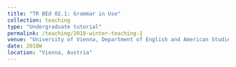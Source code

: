 ```yaml
---
title: "TR BEd 02.1: Grammar in Use"
collection: teaching
type: "Undergraduate tutorial"
permalink: /teaching/2018-winter-teaching-1
venue: "University of Vienna, Department of English and American Studies"
date: 2018W
location: "Vienna, Austria"
---
```

